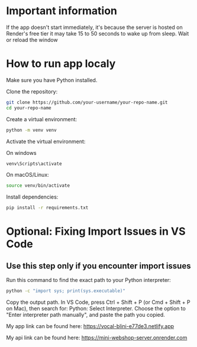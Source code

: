 # Important information

If the app doesn't start immediately, it's because the server is hosted on Render's free tier it may take 15 to 50 seconds to wake up from sleep. Wait or reload the window

# How to run app localy
Make sure you have Python installed.

Clone the repository:

```bash
git clone https://github.com/your-username/your-repo-name.git
cd your-repo-name
```

Create a virtual environment:

```bash
python -m venv venv
```

Activate the virtual environment:

On windows

```bash
venv\Scripts\activate
```
On macOS/Linux:

```bash
source venv/bin/activate
```

Install dependencies:

```bash
pip install -r requirements.txt
```

# Optional: Fixing Import Issues in VS Code

## Use this step only if you encounter import issues

Run this command to find the exact path to your Python interpreter:

```bash
python -c "import sys; print(sys.executable)"
```

Copy the output path. In VS Code, press Ctrl + Shift + P (or Cmd + Shift + P on Mac), then search for: Python: Select Interpreter. Choose the option to "Enter interpreter path manually", and paste the path you copied.


My app link can be found here: https://vocal-blini-e77de3.netlify.app

My api link can be found here: https://mini-webshop-server.onrender.com






